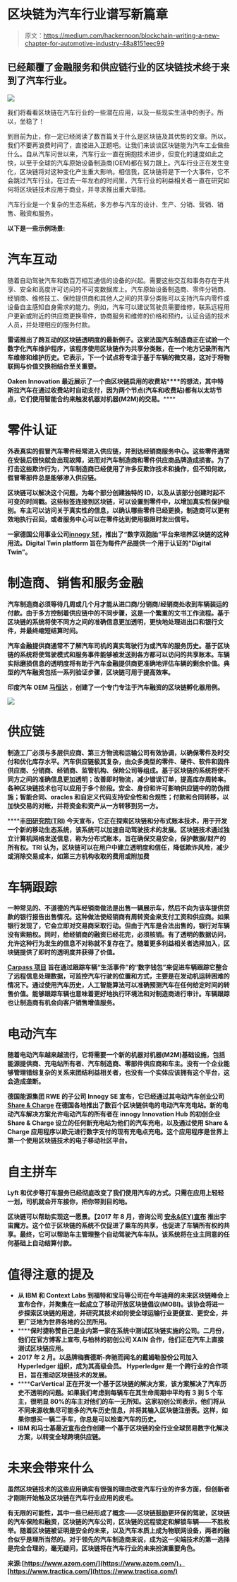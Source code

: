 # 区块链为汽车行业谱写新篇章

> 原文：<https://medium.com/hackernoon/blockchain-writing-a-new-chapter-for-automotive-industry-48a8151eec99>

## 已经颠覆了金融服务和供应链行业的区块链技术终于来到了汽车行业。

![](img/06b4bd041e18d23ff669d9aaaec5126d.png)

我们将看看区块链在汽车行业的一些潜在应用，以及一些现实生活中的例子。所以，坐稳了！

到目前为止，你一定已经阅读了数百篇关于什么是区块链及其优势的文章。所以，我们不要再浪费时间了，直接进入正题吧。让我们来谈谈区块链能为汽车工业做些什么。自从汽车问世以来，汽车行业一直在拥抱技术进步，但变化的速度如此之快，以至于全球的汽车原始设备制造商(OEM)都在努力跟上。汽车行业正在发生变化，区块链将对这种变化产生重大影响。相信我，区块链将是下一个大事件，它不会跳过汽车行业。在过去一年左右的时间里，汽车行业的利益相关者一直在研究如何将区块链技术应用于商业，并寻求推出重大举措。

汽车行业是一个复杂的生态系统，多方参与汽车的设计、生产、分销、营销、销售、融资和服务。

**以下是一些示例场景:**

# 汽车互动

随着自动驾驶汽车和数百万相互通信的设备的兴起。需要这些交互和事务存在于共享、安全和高度许可访问的不可变数据库上。汽车原始设备制造商、零件分销商、经销商、维修技工、保险提供商和其他人之间的共享分类账可以支持汽车内零件或设备自主感知自身需求的能力。例如，汽车可以建议驾驶员需要维修，联系远程用户更新或附近的供应商更换零件，协商服务和维修的价格和预约，认证合适的技术人员，并处理相应的服务付款。

**雷诺推出了跨互动的区块链透明度的最新例子。这家法国汽车制造商正在试验一个数字化汽车维护程序**[](https://media.group.renault.com/global/en-gb/media/pressreleases/94238/groupe-renault-microsoft-et-viseo-sassocient-pour-creer-le-premier-prototype-de-carnet-dentretien-nu1)****，该程序使用区块链作为共享分类账，在一个地方记录所有汽车维修和维护历史。它表示，下一个试点将专注于基于车辆的微交易，这对于将物联网与价值交换相结合至关重要。****

******Oaken Innovation 最近展示了一个由区块链启用的收费站**[](https://www.oakeninnovations.com/)****的想法，其中特斯拉汽车在通过收费站**时自动支付，因为两个节点(汽车和收费站)都有以太坊节点，它们使用智能合约来触发机器对机器(M2M)的交易。******

# ****零件认证****

****外表真实的假冒汽车零件经常进入供应链，并到达经销商服务中心。这些零件通常在安装后很快就会出现故障，进而对汽车制造商和零件供应商品牌造成损害。为了打击这些欺诈行为，汽车制造商已经使用了许多反欺诈技术和操作，但不知何故，假冒零部件总是能够渗入供应链。****

****区块链可以解决这个问题，为每个部分创建独特的 ID，以及从该部分创建时起不可变的时间戳。这些标签连接到区块链，可以设置到零件中，以增加真实性保护级别。车主可以访问关于真实性的信息，以确认哪些零件已经更换，制造商可以更有效地执行召回，或者服务中心可以在零件达到使用极限时发出信号。****

******一家德国公用事业公司**[**innogy SE**](https://www.innogy.com/web/cms/en/3087918/for-your-home/)**，推出了“数字双胞胎”平台来培养区块链的这种用法。**Digital Twin platform 旨在为每件产品提供一个用于认证的“Digital Twin”。****

# ****制造商、销售和服务金融****

****汽车制造商必须等待几周或几个月才能从进口商/分销商/经销商处收到车辆装运的付款。由于多方控制着供应链中的不同步骤，这是一个繁重的文书工作流程。基于区块链的系统将使不同方之间的准确信息更加透明，更快地处理进出口和银行文件，并最终缩短结算时间。****

****汽车金融提供商通常不了解汽车司机的真实驾驶行为或汽车的服务历史。基于区块链的系统将使驾驶模式和服务事件能够被发送到各方都可以访问的共享账本。车辆实际磨损信息的透明度将有助于汽车金融提供商更准确地评估车辆的剩余价值。典型的汽车融资包括一系列验证步骤，区块链可用于提高效率。****

******印度汽车 OEM** [**马恒达**](https://www.ibm.com/blogs/blockchain/2017/03/disrupting-supply-chain-financing-mahindra/) **，创建了一个专门专注于汽车融资的区块链孵化器**用例。****

****![](img/6a64b4ed10b98681ec10ba7fb4df3936.png)****

# ****供应链****

****制造工厂必须与多层供应商、第三方物流和运输公司有效协调，以确保零件及时交付和优化库存水平。汽车供应链极其复杂，由众多类型的零件、硬件、软件和固件供应商、分销商、经销商、监管机构、保险公司等组成。基于区块链的系统将使不同方之间的准确信息更加透明；改善即时物流，减少错误订单，提高库存周转率。各种区块链技术也可以应用于多个阶段。安全、身份和许可影响供应链中的防伪措施；智能合同、oracles 和自定义代码支持安全性和合规性；付款和合同转移，以加快交易的对帐，并将资金和资产从一方转移到另一方。****

******[**丰田研究院(TRI)**](http://corporatenews.pressroom.toyota.com/releases/toyota+research+institute+explores+blockchain+technology.htm) **今天宣布，它正在探索区块链和分布式账本技术，用于开发一个新的移动生态系统，该系统可以加速自动驾驶技术的发展。**区块链技术通过独立计算机网络发送信息，称为分布式账本，旨在确保交易安全，保护数据/财产的所有权。TRI 认为，区块链可以在用户中建立透明度和信任，降低欺诈风险，减少或消除交易成本，如第三方机构收取的费用或附加费******

# ****车辆跟踪****

****一种常见的、不道德的汽车经销商做法是出售一辆展示车，然后不向为该车提供贷款的银行报告出售情况。这种做法使经销商有周转资金来支付工资和供应商。如果银行发现了，它会立即对交易商采取行动。但由于汽车是合法出售的，银行对车辆没有索赔权。同时，给经销商的融资已经花完，必须核销。有了透明的数据访问，允许这种行为发生的信息不对称就不复存在了。随着更多利益相关者选择加入，区块链提供了即时的透明度并获得了价值。****

****[**Carpass 项目**](https://www.car-pass.be/en) **旨在通过跟踪车辆“生活事件”的“数字钱包”来促进车辆跟踪**它整合了远程信息处理数据，可监控汽车行驶的位置和方式，主要是在发动机运转困难的情况下。通过使用汽车历史，人工智能算法可以准确预测汽车在任何给定时间的转售价值。能够跟踪车辆也意味着更好地执行环境法和对制造商进行审计。车辆跟踪也让制造商有机会向客户销售增值服务。****

# ****电动汽车****

****随着电动汽车越来越流行，它将需要一个新的机器对机器(M2M)基础设施，包括能源提供商、充电站所有者、汽车制造商、零部件供应商和车主。没有一个企业能够管理错综复杂的关系来团结利益相关者，也没有一个实体应该拥有这个平台，这会造成垄断。****

****德国能源集团 RWE 的子公司 Innogy SE 宣布，它已经通过其电动汽车创业公司 [Share & Charge](https://shareandcharge.com/) 在德国各地推出了数百个区块链供电的电动汽车充电站。新的电动汽车解决方案允许电动汽车的所有者在 innogy Innovation Hub 的初创企业 Share & Charge 设立的任何新充电站为他们的汽车充电，以及通过使用 Share & Charge 应用程序以欧元进行数字支付的现有充电点充电。这个应用程序是世界上第一个使用区块链技术的电子移动社区平台。****

# ****自主拼车****

****Lyft 和优步等打车服务已经彻底改变了我们使用汽车的方式。只需在应用上轻轻一划，司机就会开车接你，把你带到目的地。****

****区块链可以帮助实现这一愿景。【2017 年 8 月，咨询公司 [**安永&(EY)宣布**](https://webforms.ey.com/gl/en/newsroom/news-releases/news-ey-advancing-future-of-transportation-with-launch-of-blockchain-based-integrated-mobility-platform) **推出宇宙魔方。这个位于区块链的系统不仅促进了乘车的共享，也促进了车辆所有权的共享。最终，它可以帮助车主管理整个自动驾驶汽车车队。该系统将在业主同意的任何基础上自动结算付款。******

# ****值得注意的提及****

*   ******从 IBM 和 Context Labs 到福特和宝马等公司在今年迪拜的未来区块链峰会上宣布合作**，并聚集在一起成立了移动开放区块链倡议(MOBI)。该协会将进一步探索区块链的用途，并研究其技术如何使全球运输行业更便宜、更安全，并更广泛地为世界各地的公民所用。****
*   ******保时捷称赞自己是业内第一家在系统中测试区块链实施的公司。**二月份，他们在官方博客上宣布,与柏林的初创公司 XAIN 合作，他们正在汽车上直接测试区块链应用。****
*   ****2017 年 2 月。以品牌**梅赛德斯-奔驰而闻名的戴姆勒股份公司加入 Hyperledger 组织，成为其高级会员。** Hyperledger 是一个跨行业的合作项目，旨在推动区块链技术的发展。****
*   ******CarVertical 正在开发一个基于区块链的解决方案，该方案解决了汽车历史不透明的问题。**如果我们考虑到每辆车在其生命周期中平均有 3 到 5 个车主，很明显 80%的车主对他们的车一无所知。这家初创公司表示，他们将从不同来源收集尽可能多的汽车历史信息，并将其输入区块链注册表。这样，如果你想买一辆二手车，你总是可以检查汽车的历史。****
*   ****IBM 和马士基最近[宣布合作](http://www-03.ibm.com/press/us/en/pressrelease/51712.wss)创建一个基于区块链的全行业全球贸易数字化解决方案，以转变全球跨境供应链。****

# ****未来会带来什么****

****虽然区块链技术的这些应用确实有很强的理由改变汽车行业的许多方面，但创新者才刚刚开始触及区块链在汽车行业应用的皮毛。****

****有无限的可能性，其中一些已经形成了概念——区块链鼓励更环保的驾驶，区块链的汽车保险和融资，区块链的汽车公司，区块链的远程锁定和解锁车辆——不胜枚举。随着区块链被证明是安全的未来，以及汽车本质上成为物联网设备，两者的融合似乎是理所当然的。对于领先的汽车制造商来说，成为这一尖端技术的第一选择是完全合理的，毫无疑问，区块链将在汽车行业的未来扮演重要角色。****

****来源:[https://www.azom.com/](https://www.azom.com/)，[https://www.tractica.com/](https://www.tractica.com/)****